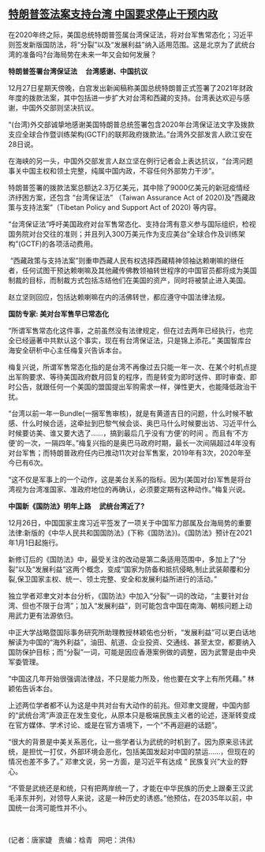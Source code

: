 <!--1609187691000-->
[特朗普签法案支持台湾   中国要求停止干预内政](https://www.rfa.org/mandarin/yataibaodao/gangtai/jt-12282020150606.html)
------

<p></p><p>在2020年终之际，美国总统特朗普签属台湾保证法，将对台军售常态化；习近平则签发新版国防法，将“分裂”以及“发展利益”纳入适用范围。这是北京为了武统台湾的准备吗?台海局势在未来一年又会如何发展？<span></span></p><p><span><strong><span>特朗普签署台湾保证法</span></strong><strong>     </strong><strong><span>台湾感谢、中国抗议</span></strong></span></p><p><span>12月27日星期天傍晚，白宫发出新闻稿称美国总统特朗普正式签署了2021年财政年度的拨款法案，其中包括进一步扩大对台湾和西藏的支持。台湾表达欢迎与感谢，中国外交部则坚决抗议。</span></p><p><span><span>“</span><span>(</span><span>台湾</span><span>)</span><span>外交部诚挚地感谢美国<span>特朗普</span>总统签署包含</span><span>2020</span><span>年台湾保证法文字及拨款支应全球合作暨训练架构</span><span>(GCTF)</span><span>的联邦政府拨款法</span><span>。”台湾外交部发言人欧江安在</span>28日说。</span></p><p><span>在海峡的另一头，中国外交部发言人赵立坚在例行记者会上表达抗议，“<span>台湾问题事关中国主权和领土完整，纯属中国内政，不容任何外部势力干涉</span>”。</span></p><p><span><span>特朗普签署的拨款法案总额达</span>2.3万亿美元，其中除了9000亿美元的新冠疫情经济纾困方案，还包含 “台湾保证法” （Taiwan Assurance Act of 2020)及“西藏政策与支持法案”（Tibetan Policy and Support Act of 2020) 等内容。</span></p><p><span><span>“台湾保证法”呼吁美国政府对台军售常态化、支持台湾有意义参与国际组织，检视国务院对台交往的准则；并且列入</span>300万美元作为支应美台“全球合作及训练架构”(GCTF)的各项活动费用。</span></p><p><span> “西藏政策与支持法案”则重申西藏人民有权选择西藏精神领袖达赖喇嘛的继任者，任何试图干预达赖喇嘛及其他藏传佛教领袖转世程序的中国官员都将成为美国制裁的目标，而制裁方式包括冻结他们在美国的资产，同时将被禁止进入美国。</span></p><p><span>赵立坚则回应，包括达赖喇嘛在内的活佛转世，都应遵守中国法律法规。</span></p><p><span><strong><span>国防专家</span></strong><strong>: </strong><strong><span>美对台军售早已常态化</span></strong></span></p><p><span><span>“<span>所谓军售常态化这件事，之前虽然没有法律规定，但在过去两年已经执行，也完全已经逼著中共默认这个事实，现在有台湾保证法，只是锦上添花。</span>”</span> 美国智库台海安全研析中心主任梅复兴告诉本台。</span></p><p><span><span>梅复兴说，所谓军售常态化指的是台湾不再像过去只能一年一次、在某个时机点提出军购要求、等待美国政府数月回复的程序，而是转变为即时送件、即时审查、即时公告，就跟任何一个美国的盟国提出军购需求一样，弹性更大，也</span><span>能降低</span><span>政治干扰。</span></span></p><p><span><span>“<span>台湾以前一年一</span></span><span>Bundle(</span><span>一捆军售审核</span><span>)</span><span>，就是有黄道吉日的问题，什么时候不敏感、什么时候合适，这牵扯到巴黎气候会谈、奥巴马什么时候要出访、习近平什么时候要访美、谁又要大选了……，搞到最后几乎没有</span><span>‘</span><span>方便</span><span>’</span><span>的时间</span><span> </span><span>。而且有</span><span>‘</span><span>不方便</span><span>’</span><span>的一次，一隔四年</span><span>。”梅复兴指的是奥巴马政府时期，最长一次间隔超过</span>4年没有对台军售；而特朗普政府任内已推动11次对台军售案，2019年有3次，2020年至今已有6次。</span></p><p><span><span>“<span>这不仅是军事上的一个动作，这是美台关系的指标。因为</span></span><span>(<span>美国对台</span>)</span><span>军售是</span><span>将台湾视为</span><span>台湾准国家、准政府地位的再确认</span><span>，</span><span>必须要定期有这种动作</span><span>。</span>”梅复兴说。</span></p><p><span><strong><span>中国新《国防法》明年上路</span></strong><strong>     </strong><strong><span>武统台湾近了</span></strong><strong>?</strong></span></p><p><span>12月26日，中国国家主席习近平签发了一项关于中国军力部属及台海局势的重要法律:新版的<span>《中华人民共和国国防法》</span>(下称《国防法》)。《国防法》预计在2021年1月1日起施行。</span></p><p><span><span>新修订后的《国防法》中，最受关注的改动是第二条适用范围中，多加上了“分裂”以及“发展利益”这两个概念，变成“国家为防备和抵抗侵略</span>,制止武装颠覆和分裂,保卫国家主权、统一、领土完整、安全和发展利益所进行的活动。”</span></p><p><span>独立学者邓聿文对本台分析，《国防法》中加入“分裂”一词的改动，“主要针对台湾、但也不限于台湾”；加入“发展利益”，则可能包含中国在南海、朝核问题上动用武力更有法源依归。</span></p><p><span><span>中正大学战略暨国际事务研究所助理教授林颖佑也分析，“发展利益”可以更白话地解读为中国的“海外利益”，油田、航道、企业投资、交通线、甚至太空，都要纳入国防保护目标</span><span>；而</span><span>“分裂”</span><span>一词，可能是因应香港案例做的调整，因为武警是由中央军委管理。</span></span></p><p><span><span>“<span>中国这几年开始很强调法律战，不只是能力所及，他也要在文字上有所凭藉</span></span><span>。</span>” 林颖佑告诉本台。</span></p><p><span>上述两位学者都不认为这是中共对台有大动作的前兆。但邓聿文提醒，中国内部的“武统台湾”声浪正在发生变化，从原本只是极端民族主义者的论述，逐渐转变成在官方媒体、学术讨论、或是在官方语境下，一个“不再迴避的话题”。</span></p><p><span><span>“<span>很大的背景是中美关系恶化，让一些学者认为武统的时机到了。因为原来忌讳武统，是担忧一打仗，外部环境会恶化，包括美国发起对中国的禁运……，但现在的情况也差不多了</span>。”</span> 邓聿文说，另一方面，是习近平有达成 “ 民族复兴”大业的野心。</span></p><p><span><span>“<span>不管是武统还是和统，只有把两岸统一了，才能在中华民族的历史上跟秦王汉武毛泽东并列，对领导人来说，这是一种历史的诱惑</span>。</span>”他预估，在2035年以前，中国统一台湾可能性<span>并不小</span><span>。<p><br/></p><p><span><span>(</span><span>记者：唐家婕   责编：梒青   网吧：洪伟</span><span>)</span></span></p></span></span></p>
